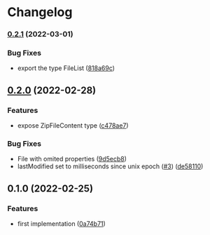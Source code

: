 # Changelog

### [0.2.1](https://github.com/cheminfo/filelist-from/compare/v0.2.0...v0.2.1) (2022-03-01)


### Bug Fixes

* export the type FileList ([818a69c](https://github.com/cheminfo/filelist-from/commit/818a69c51c757f2d085c3ca0c31fa319efce48b9))

## [0.2.0](https://github.com/cheminfo/filelist-from/compare/v0.1.0...v0.2.0) (2022-02-28)


### Features

* expose ZipFileContent type ([c478ae7](https://github.com/cheminfo/filelist-from/commit/c478ae7804ad8553a7b53b0c4c251d4698602785))


### Bug Fixes

* File with omited properties ([9d5ecb8](https://github.com/cheminfo/filelist-from/commit/9d5ecb84329ae3e548055c2026b14c594e407f37))
* lastModified set to milliseconds since unix epoch ([#3](https://github.com/cheminfo/filelist-from/issues/3)) ([de58110](https://github.com/cheminfo/filelist-from/commit/de58110a0528a90b0d8ab07c8f11bba6c21458e4))

## 0.1.0 (2022-02-25)


### Features

* first implementation ([0a74b71](https://www.github.com/cheminfo/filelist-from/commit/0a74b71cd1838859852339933279ebc67a6bf495))
